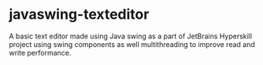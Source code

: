 # javaswing-texteditor
A basic text editor made using Java swing as a part of JetBrains Hyperskill project using swing components as well multithreading to improve read and write performance.
